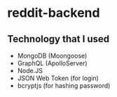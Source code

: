 # reddit-backend

## Technology that I used 
* MongoDB (Moongoose)
* GraphQL (ApolloServer)
* Node.JS
* JSON Web Token (for login)
* bcryptjs (for hashing password)
